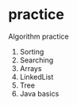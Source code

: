# practice
Algorithm practice

1) Sorting
2) Searching
3) Arrays
4) LinkedList
5) Tree
6) Java basics

